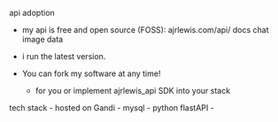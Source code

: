 api adoption

- my api is free and open source (FOSS):
    ajrlewis.com/api/
        docs
        chat
        image
        data

- i run the latest version. 

- You can fork my software at any time!
    - for you or implement ajrlewis_api SDK into your stack

tech stack
    - hosted on Gandi
    - mysql
    - python flastAPI
    -